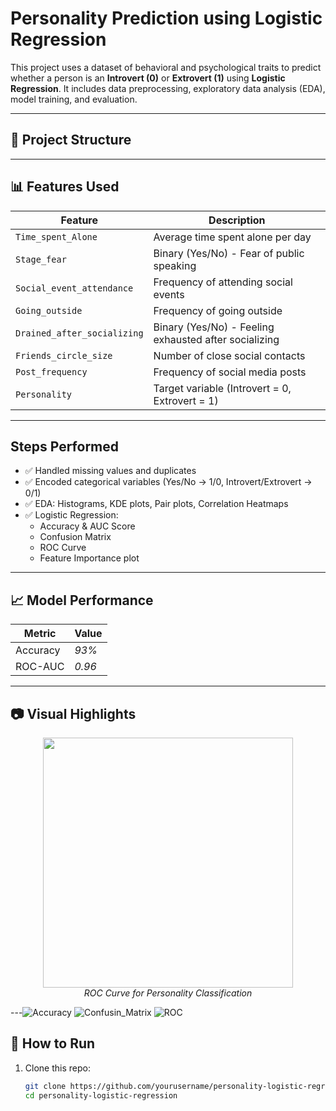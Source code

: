  # Personality Prediction using Logistic Regression

This project uses a dataset of behavioral and psychological traits to predict whether a person is an **Introvert (0)** or **Extrovert (1)** using **Logistic Regression**. It includes data preprocessing, exploratory data analysis (EDA), model training, and evaluation.

---

## 📁 Project Structure

---

## 📊 Features Used

| Feature | Description |
|--------|-------------|
| `Time_spent_Alone` | Average time spent alone per day |
| `Stage_fear` | Binary (Yes/No) - Fear of public speaking |
| `Social_event_attendance` | Frequency of attending social events |
| `Going_outside` | Frequency of going outside |
| `Drained_after_socializing` | Binary (Yes/No) - Feeling exhausted after socializing |
| `Friends_circle_size` | Number of close social contacts |
| `Post_frequency` | Frequency of social media posts |
| `Personality` | Target variable (Introvert = 0, Extrovert = 1) |

---

##  Steps Performed

- ✅ Handled missing values and duplicates
- ✅ Encoded categorical variables (Yes/No → 1/0, Introvert/Extrovert → 0/1)
- ✅ EDA: Histograms, KDE plots, Pair plots, Correlation Heatmaps
- ✅ Logistic Regression:
  - Accuracy & AUC Score
  - Confusion Matrix
  - ROC Curve
  - Feature Importance plot

---

## 📈 Model Performance

| Metric | Value |
|--------|--------|
| Accuracy | *93%* |
| ROC-AUC  | *0.96* |

---

## 📷 Visual Highlights

<p align="center">
  <img src="images/roc_curve.png" width="400"/>
  <br/>
  <em>ROC Curve for Personality Classification</em>
</p>

---![Accuracy](https://github.com/user-attachments/assets/91fe67df-89f0-49d1-9131-8b4ff3e6569d)
![Confusin_Matrix](https://github.com/user-attachments/assets/1b7b7adf-172e-41b5-b691-54eac8ca808f)
![ROC](https://github.com/user-attachments/assets/868dc3cd-a70e-4cef-855f-cfb67da7d7f3)



## 🚀 How to Run

1. Clone this repo:
   ```bash
   git clone https://github.com/yourusername/personality-logistic-regression.git
   cd personality-logistic-regression
